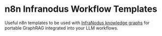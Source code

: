# n8n Infranodus Workflow Templates

Useful n8n templates to be used with [InfraNodus knowledge graphs](https://infranodus.com) for portable GraphRAG integrated into your LLM workflows. 

